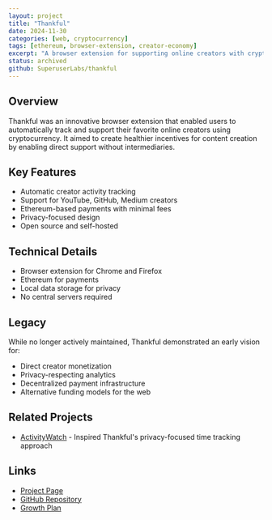 ```yaml
---
layout: project
title: "Thankful"
date: 2024-11-30
categories: [web, cryptocurrency]
tags: [ethereum, browser-extension, creator-economy]
excerpt: "A browser extension for supporting online creators with cryptocurrency"
status: archived
github: SuperuserLabs/thankful
---
```


## Overview

Thankful was an innovative browser extension that enabled users to automatically track and support their favorite online creators using cryptocurrency. It aimed to create healthier incentives for content creation by enabling direct support without intermediaries.

## Key Features

- Automatic creator activity tracking
- Support for YouTube, GitHub, Medium creators
- Ethereum-based payments with minimal fees
- Privacy-focused design
- Open source and self-hosted

## Technical Details

- Browser extension for Chrome and Firefox
- Ethereum for payments
- Local data storage for privacy
- No central servers required

## Legacy

While no longer actively maintained, Thankful demonstrated an early vision for:
- Direct creator monetization
- Privacy-respecting analytics
- Decentralized payment infrastructure
- Alternative funding models for the web

## Related Projects

- [ActivityWatch](/projects/activitywatch) - Inspired Thankful's privacy-focused time tracking approach

## Links

- [Project Page](https://superuserlabs.org/thankful/)
- [GitHub Repository](https://github.com/SuperuserLabs/thankful)
- [Growth Plan](https://github.com/SuperuserLabs/thankful/wiki/Growth-plan)
